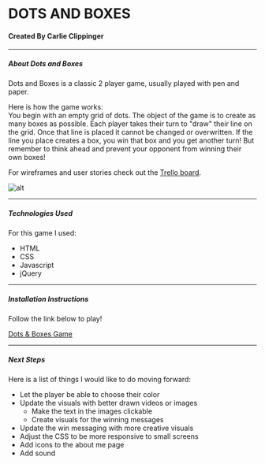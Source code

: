 # DOTS AND BOXES

#### Created By Carlie Clippinger
--------
##### About Dots and Boxes

Dots and Boxes is a classic 2 player game, usually played with pen and paper.  

Here is how the game works:  
You begin with an empty grid of dots. The object of the game is to create as many boxes as possible. Each player takes their turn to "draw" their line on the grid. Once that line is placed it cannot be changed or overwritten. If the line you place creates a box, you win that box and you get another turn! But remember to think ahead and prevent your opponent from winning their own boxes! 

For wireframes and user stories check out the [Trello board](https://trello.com/b/3XixmTaU/wdi-dots-boxes).

![alt](http://i.imgur.com/YLsAMdS.png)

--------
##### Technologies Used

For this game I used:
* HTML
* CSS
* Javascript
* jQuery

--------
##### Installation Instructions

Follow the link below to play!

[Dots & Boxes Game](https://carliesachiko.github.io/dots-and-boxes/index.html)

--------
##### Next Steps

Here is a list of things I would like to do moving forward:
* Let the player be able to choose their color
* Update the visuals with better drawn videos or images
    * Make the text in the images clickable
    * Create visuals for the winning messages
* Update the win messaging with more creative visuals
* Adjust the CSS to be more responsive to small screens
* Add icons to the about me page
* Add sound
